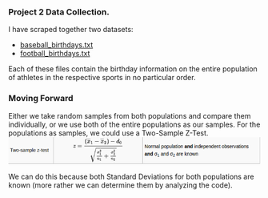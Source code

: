 <h3>Project 2 Data Collection.</h3>

I have scraped together two datasets: <ul>
<li><a href="https://github.com/ekivolowitz/p2/blob/master/baseball_birthdays.txt">baseball_birthdays.txt</a></li>
<li><a href="https://github.com/ekivolowitz/p2/blob/master/football_birthdays.txt">football_birthdays.txt</a></li>
</ul>
Each of these files contain the birthday information on the entire population of athletes in the respective sports in no particular order.

<h3>Moving Forward</h3>
Either we take random samples from both populations and compare them individually, or we use both of the entire populations as our samples.
For the populations as samples, we could use a Two-Sample Z-Test.

<img src="images/tests.png">

We can do this because both Standard Deviations for both populations are known (more rather we can determine them by analyzing the code).
